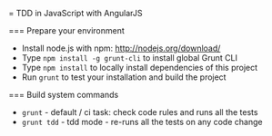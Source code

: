 = TDD in JavaScript with AngularJS

=== Prepare your environment

* Install node.js with npm: http://nodejs.org/download/
* Type `npm install -g grunt-cli` to install global Grunt CLI
* Type `npm install` to locally install dependencies of this project
* Run `grunt` to test your installation and build the project

=== Build system commands

* `grunt` - default / ci task: check code rules and runs all the tests
* `grunt tdd` - tdd mode - re-runs all the tests on any code change